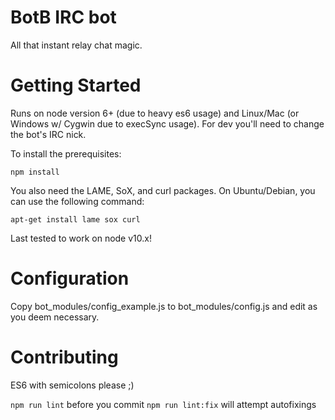 # BotB IRC bot
All that instant relay chat magic.

# Getting Started
Runs on node version 6+ (due to heavy es6 usage) and Linux/Mac (or Windows w/ Cygwin due to execSync usage). For dev you'll need to change the bot's IRC nick.

To install the prerequisites:

``npm install``

You also need the LAME, SoX, and curl packages. On Ubuntu/Debian, you can use the following command:

``apt-get install lame sox curl``

Last tested to work on node v10.x!

# Configuration
Copy bot_modules/config_example.js to bot_modules/config.js and edit as you deem necessary.

# Contributing
ES6 with semicolons please ;)

`npm run lint` before you commit
`npm run lint:fix` will attempt autofixings
